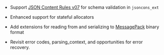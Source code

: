 - Support [JSON Content Rules v07](https://raw.githubusercontent.com/arineng/jcr/07/draft-newton-json-content-rules.txt) for schema validation in `jsoncons_ext`

- Enhanced support for stateful allocators

- Add extensions for reading from and serializing to [MessagePack](http://msgpack.org/index.html) binary format 

- Revisit error codes, parsing_context, and opportunities for error recovery. 

